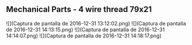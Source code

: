 ## Mechanical Parts - 4 wire thread 79x21
![](Captura de pantalla de 2016-12-31 13:12:02.png)
![](Captura de pantalla de 2016-12-31 14:13:15.png)
![](Captura de pantalla de 2016-12-31 14:14:07.png)
![](Captura de pantalla de 2016-12-31 14:18:17.png)
